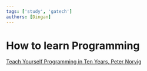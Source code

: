 ```yaml
---
tags: ['study', 'gatech']
authors: [Dingan]
---
```


# How to learn Programming

[Teach Yourself Programming in Ten Years, Peter Norvig](http://norvig.com/21-days.html)
